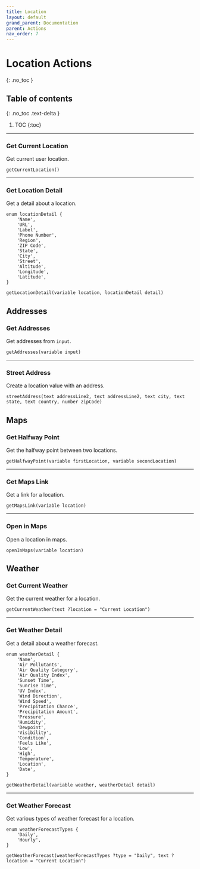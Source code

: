 ```yaml
---
title: Location
layout: default
grand_parent: Documentation
parent: Actions
nav_order: 7
---
```


# Location Actions
{: .no_toc }

## Table of contents
{: .no_toc .text-delta }

1. TOC
{:toc}

---

### Get Current Location

Get current user location.

```
getCurrentLocation()
```

---

### Get Location Detail

Get a detail about a location.

```
enum locationDetail {
    'Name',
    'URL',
    'Label',
    'Phone Number',
    'Region',
    'ZIP Code',
    'State',
    'City',
    'Street',
    'Altitude',
    'Longitude',
    'Latitude',
}

getLocationDetail(variable location, locationDetail detail)
```

## Addresses

### Get Addresses

Get addresses from `input`.

```
getAddresses(variable input)
```

---

### Street Address

Create a location value with an address.

```
streetAddress(text addressLine2, text addressLine2, text city, text state, text country, number zipCode)
```

## Maps

### Get Halfway Point

Get the halfway point between two locations.

```
getHalfwayPoint(variable firstLocation, variable secondLocation)
```

---

### Get Maps Link

Get a link for a location.

```
getMapsLink(variable location)
```

---

### Open in Maps

Open a location in maps.

```
openInMaps(variable location)
```

## Weather

### Get Current Weather

Get the current weather for a location.

```
getCurrentWeather(text ?location = "Current Location")
```

---

### Get Weather Detail

Get a detail about a weather forecast.

```
enum weatherDetail {
    'Name',
    'Air Pollutants',
    'Air Quality Category',
    'Air Quality Index',
    'Sunset Time',
    'Sunrise Time',
    'UV Index',
    'Wind Direction',
    'Wind Speed',
    'Precipitation Chance',
    'Precipitation Amount',
    'Pressure',
    'Humidity',
    'Dewpoint',
    'Visibility',
    'Condition',
    'Feels Like',
    'Low',
    'High',
    'Temperature',
    'Location',
    'Date',
}

getWeatherDetail(variable weather, weatherDetail detail)
```

---

### Get Weather Forecast

Get various types of weather forecast for a location.

```
enum weatherForecastTypes {
    'Daily',
    'Hourly',
}

getWeatherForecast(weatherForecastTypes ?type = "Daily", text ?location = "Current Location")
```
